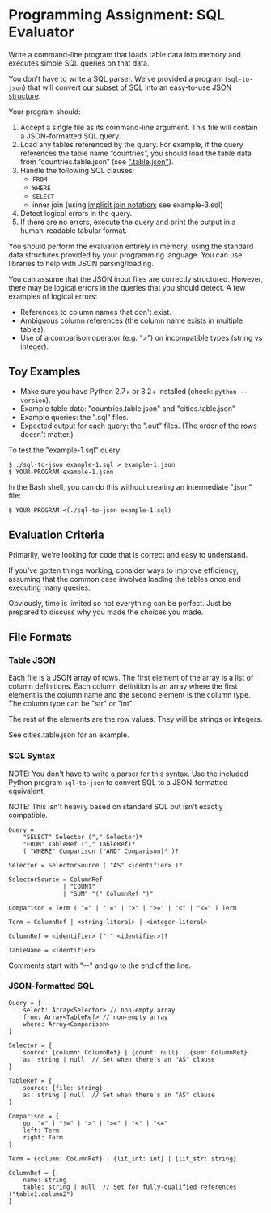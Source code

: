 # Programming Assignment: SQL Evaluator

Write a command-line program that loads table data into memory and executes simple SQL queries on that data.

You don't have to write a SQL parser.  We've provided a program (`sql-to-json`) that will convert [our subset of SQL](#sql-syntax) into an easy-to-use [JSON structure](#json-formatted-sql).

Your program should:
1. Accept a single file as its command-line argument.  This file will contain a JSON-formatted SQL query.
2. Load any tables referenced by the query.  For example, if the query references the table name “countries”, you should load the table data from “countries.table.json” (see [".table.json"](#table-json)).
3. Handle the following SQL clauses:
    * `FROM`
    * `WHERE`
    * `SELECT`
    * inner join (using [implicit join notation](https://en.wikipedia.org/wiki/Join_(SQL)#Inner_join); see example-3.sql)
4. Detect logical errors in the query.
5. If there are no errors, execute the query and print the output in a human-readable tabular format.

You should perform the evaluation entirely in memory, using the standard data structures provided by your programming language.  You can use libraries to help with JSON parsing/loading.

You can assume that the JSON input files are correctly structured.  However, there may be logical errors in the queries that you should detect.  A few examples of logical errors:
- References to column names that don't exist.
- Ambiguous column references (the column name exists in multiple tables).
- Use of a comparison operator (e.g. “>”) on incompatible types (string vs integer).

## Toy Examples

- Make sure you have Python 2.7+ or 3.2+ installed (check: `python --version`).
- Example table data: "countries.table.json" and "cities.table.json"
- Example queries: the ".sql" files.
- Expected output for each query: the ".out" files.  (The order of the rows doesn't matter.)

To test the "example-1.sql" query:

```
$ ./sql-to-json example-1.sql > example-1.json
$ YOUR-PROGRAM example-1.json
```

In the Bash shell, you can do this without creating an intermediate ".json" file:

```
$ YOUR-PROGRAM <(./sql-to-json example-1.sql)
```

## Evaluation Criteria

Primarily, we're looking for code that is correct and easy to understand.

If you've gotten things working, consider ways to improve efficiency, assuming that the common case involves loading the tables once and executing many queries.

Obviously, time is limited so not everything can be perfect.  Just be prepared to discuss why you made the choices you made.

## File Formats

### Table JSON

Each file is a JSON array of rows.  The first element of the array is a list of column definitions.  Each column definition is an array where the first element is the column name and the second element is the column type.  The column type can be "str" or "int".

The rest of the elements are the row values.  They will be strings or integers.

See cities.table.json for an example.

### SQL Syntax

NOTE: You don't have to write a parser for this syntax.  Use the included Python program `sql-to-json` to convert SQL to a JSON-formatted equivalent.

NOTE: This isn't heavily based on standard SQL but isn't exactly compatible.

```
Query =
    "SELECT" Selector ("," Selector)*
    "FROM" TableRef ("," TableRef)*
    ( "WHERE" Comparison ("AND" Comparison)* )?

Selector = SelectorSource ( "AS" <identifier> )?

SelectorSource = ColumnRef
               | "COUNT"
               | "SUM" "(" ColumnRef ")"

Comparison = Term ( "=" | "!=" | ">" | ">=" | "<" | "<=" ) Term

Term = ColumnRef | <string-literal> | <integer-literal>

ColumnRef = <identifier> ("." <identifier>)?
     
TableName = <identifier>
```

Comments start with "--" and go to the end of the line.

### JSON-formatted SQL

```
Query = {
    select: Array<Selector> // non-empty array
    from: Array<TableRef> // non-empty array
    where: Array<Comparison>
}

Selector = {
    source: {column: ColumnRef} | {count: null} | {sum: ColumnRef}
    as: string | null  // Set when there's an "AS" clause
}

TableRef = {
    source: {file: string}
    as: string | null  // Set when there's an "AS" clause
}

Comparison = {
    op: "=" | "!=" | ">" | ">=" | "<" | "<="
    left: Term
    right: Term
}

Term = {column: ColumnRef} | {lit_int: int} | {lit_str: string}

ColumnRef = {
    name: string
    table: string | null  // Set for fully-qualified references ("table1.column2")
}
```
